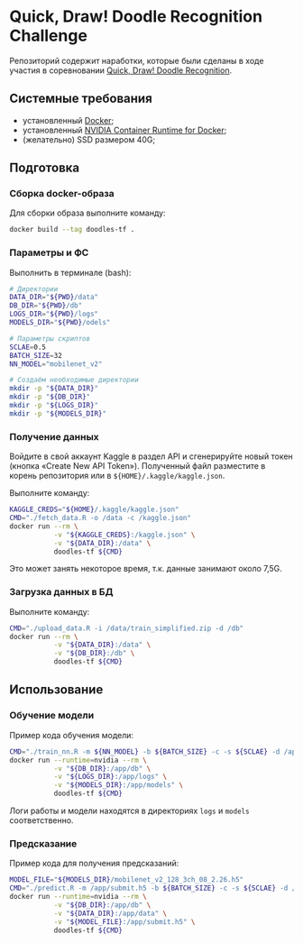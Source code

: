 # Quick, Draw! Doodle Recognition Challenge

Репозиторий содержит наработки, которые были сделаны в ходе участия в соревновании [Quick, Draw! Doodle Recognition](https://www.kaggle.com/c/quickdraw-doodle-recognition).

## Системные требования

- установленный [Docker](https://docs.docker.com/install/);
- установленный [NVIDIA Container Runtime for Docker](https://github.com/NVIDIA/nvidia-docker);
- (желательно) SSD размером 40G;

## Подготовка

### Сборка docker-образа

Для сборки образа выполните команду:

```bash
docker build --tag doodles-tf .
```

### Параметры и ФС

Выполнить в терминале (bash):

```bash
# Директории
DATA_DIR="${PWD}/data"
DB_DIR="${PWD}/db"
LOGS_DIR="${PWD}/logs"
MODELS_DIR="${PWD}/odels"

# Параметры скриптов
SCLAE=0.5
BATCH_SIZE=32
NN_MODEL="mobilenet_v2"

# Создаём необходимые директории
mkdir -p "${DATA_DIR}"
mkdir -p "${DB_DIR}"
mkdir -p "${LOGS_DIR}"
mkdir -p "${MODELS_DIR}"
```

### Получение данных

Войдите в свой аккаунт Kaggle в раздел API и сгенерируйте новый токен (кнопка «Create New API Token»). Полученный файл разместите в корень репозитория или в `${HOME}/.kaggle/kaggle.json`.

Выполните команду:

```bash
KAGGLE_CREDS="${HOME}/.kaggle/kaggle.json"
CMD="./fetch_data.R -o /data -c /kaggle.json"
docker run --rm \
           -v "${KAGGLE_CREDS}:/kaggle.json" \
           -v "${DATA_DIR}:/data" \
           doodles-tf ${CMD}
```

Это может занять некоторое время, т.к. данные занимают около 7,5G.

### Загрузка данных в БД

Выполните команду:

```bash
CMD="./upload_data.R -i /data/train_simplified.zip -d /db"
docker run --rm \
           -v "${DATA_DIR}:/data" \
           -v "${DB_DIR}:/db" \
           doodles-tf ${CMD}
```

## Использование

### Обучение модели

Пример кода обучения модели:

```bash
CMD="./train_nn.R -m ${NN_MODEL} -b ${BATCH_SIZE} -c -s ${SCLAE} -d /app/db"
docker run --runtime=nvidia --rm \
           -v "${DB_DIR}:/app/db" \
           -v "${LOGS_DIR}:/app/logs" \
           -v "${MODELS_DIR}:/app/models" \
           doodles-tf ${CMD}
```

Логи работы и модели находятся в директориях `logs` и `models` соответственно.

### Предсказание

Пример кода для получения предсказаний:

```bash
MODEL_FILE="${MODELS_DIR}/mobilenet_v2_128_3ch_08_2.26.h5"
CMD="./predict.R -m /app/submit.h5 -b ${BATCH_SIZE} -c -s ${SCLAE} -d /app/db -o /app/data"
docker run --runtime=nvidia --rm \
           -v "${DB_DIR}:/app/db" \
           -v "${DATA_DIR}:/app/data" \
           -v "${MODEL_FILE}:/app/submit.h5" \
           doodles-tf ${CMD}
```
